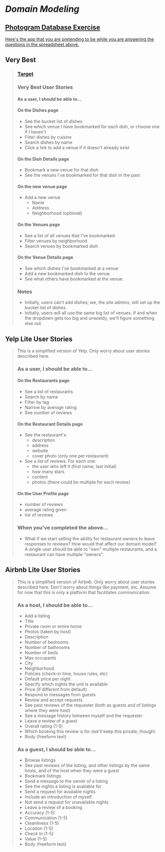 # _**Domain Modeling**_

## [Photogram Database Exercise](https://docs.google.com/spreadsheets/d/104IDD206ubqloGZbjtSUAYwfOsFpiC6bQ3C11Re57M4/edit#gid=0)

[Here's the app that you are pretending to be while you are answering the questions in the spreadsheet above.](http://photogram-final-target.herokuapp.com/)

## Very Best

> ### [Target](http://very-best-demo-pr-3.herokuapp.com/)
>
>### Very Best User Stories
>#### As a user, I should be able to...
>
>#### On the Dishes page
>
> - See the bucket list of dishes
> - See which venue I have bookmarked for each dish, or choose one if I haven't
> - Filter dishes by cuisine
> - Search dishes by name
> - Click a link to add a venue if it doesn't already exist
>
>#### On the Dish Details page
>
> - Bookmark a new venue for that dish
> - See the venues I've bookmarked for that dish in the past
>
>#### On the new venue page
>
> - Add a new venue
>   - Name
>   - Address
>   - Neighborhood (optional)
>
>#### On the Venues page
>
> - See a list of all venues that I've bookmarked
> - Filter venues by neighborhood
> - Search venues by bookmarked dish
>
>#### On the Venue Details page
>
> - See which dishes I've bookmarked at a venue
> - Add a new bookmarked dish to the venue
> - See what others have bookmarked at the venue.
>
>### Notes
>>
> - Initially, users can't add dishes; we, the site admins, will set up the bucket list of dishes.
> - Initially, users will all use the same big list of venues. If and when the dropdown gets too big and unwieldy, we'll figure something else out.


## Yelp Lite User Stories

>This is a simplified version of Yelp. Only worry about user stories described here.
>
>### As a user, I should be able to...
>
>#### On the Restaurants page
>
> - See a list of restaurants
> - Search by name
> - Filter by tag
> - Narrow by average rating
> - See number of reviews
>
>#### On the Restaurant Details page
>
> - See the restaurant's:
>   - description
>   - address
>   - website
>   - cover photo (only one per restaurant)
> - See a list of reviews. For each one:
>   - the user who left it (first name, last initial)
>   - how many stars
>   - content
>   - photos (there could be multiple for each review)
>
>#### On the User Profile page
>
> - number of reviews
> - average rating given
> - list of reviews
>
>### When you've completed the above...
>
>- What if we start selling the ability for restaurant owners to leave responses to reviews? How would that affect our domain model? A single user should be able to "own" multiple restaurants, and a restaurant can have multiple "owners".

## Airbnb Lite User Stories

>This is a simplified version of Airbnb. Only worry about user stories described here. Don't worry about things like payment, etc. Assume for now that this is only a platform that facilitates communication.
>
>### As a host, I should be able to...
>
> - Add a listing
>  - Title
>  - Private room or entire home
>  - Photos (taken by host)
>  - Description
>  - Number of bedrooms
>  - Number of bathrooms
>  - Number of beds
>  - Max occupants
>  - City
>  - Neighborhood
>  - Policies (check-in time, house rules, etc)
>  - Default price per night
> - Specify which nights the unit is available
>  - Price (if different from default)
> - Respond to messages from guests
> - Review and accept requests
>  - See past reviews of the requester (both as guests and of listings where they were host)
>  - See a message history between myself and the requester
> - Leave a review of a guest
>  - Overall rating (1-5)
>  - Which booking this review is for (we'll keep this private, though)
>  - Body (freeform text)
>
>### As a guest, I should be able to...
>
> - Browse listings
>  - See past reviews of the listing, and other listings by the same hosts, and of the host when they were a guest
> - Bookmark listings
> - Send a message to the owner of a listing
> - See the nights a listing is available for
> - Send a request for available nights
>  - Include an introduction of myself
> - Not send a request for unavailable nights
> - Leave a review of a booking
>  - Accuracy (1-5)
>  - Communication (1-5)
>  - Cleanliness (1-5)
>  - Location (1-5)
>  - Check In (1-5)
>  - Value (1-5)
>  - Body (freeform text)

